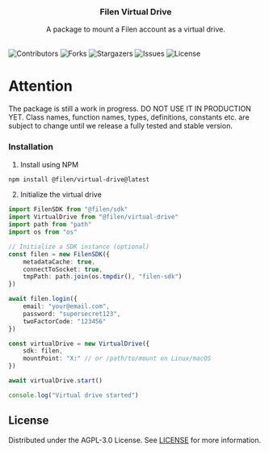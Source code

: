<br/>
<p align="center">
  <h3 align="center">Filen Virtual Drive</h3>

  <p align="center">
    A package to mount a Filen account as a virtual drive.
    <br/>
    <br/>
  </p>
</p>

![Contributors](https://img.shields.io/github/contributors/FilenCloudDienste/filen-virtual-drive?color=dark-green) ![Forks](https://img.shields.io/github/forks/FilenCloudDienste/filen-virtual-drive?style=social) ![Stargazers](https://img.shields.io/github/stars/FilenCloudDienste/filen-virtual-drive?style=social) ![Issues](https://img.shields.io/github/issues/FilenCloudDienste/filen-virtual-drive) ![License](https://img.shields.io/github/license/FilenCloudDienste/filen-virtual-drive)

# Attention

The package is still a work in progress. DO NOT USE IT IN PRODUCTION YET. Class names, function names, types, definitions, constants etc. are subject to change until we release a fully tested and stable version.

### Installation

1. Install using NPM

```sh
npm install @filen/virtual-drive@latest
```

2. Initialize the virtual drive

```typescript
import FilenSDK from "@filen/sdk"
import VirtualDrive from "@filen/virtual-drive"
import path from "path"
import os from "os"

// Initialize a SDK instance (optional)
const filen = new FilenSDK({
	metadataCache: true,
	connectToSocket: true,
	tmpPath: path.join(os.tmpdir(), "filen-sdk")
})

await filen.login({
	email: "your@email.com",
	password: "supersecret123",
	twoFactorCode: "123456"
})

const virtualDrive = new VirtualDrive({
	sdk: filen,
	mountPoint: "X:" // or /path/to/mount on Linux/macOS
})

await virtualDrive.start()

console.log("Virtual drive started")
```

## License

Distributed under the AGPL-3.0 License. See [LICENSE](https://github.com/FilenCloudDienste/filen-virtual-drive/blob/main/LICENSE.md) for more information.
